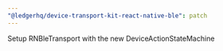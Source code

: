 ```yaml
---
"@ledgerhq/device-transport-kit-react-native-ble": patch
---
```


Setup RNBleTransport with the new DeviceActionStateMachine
